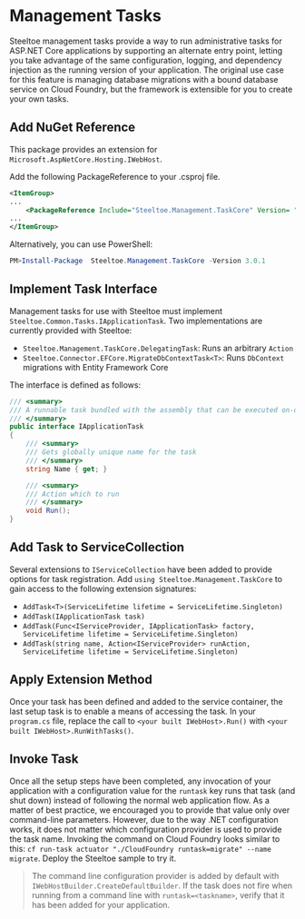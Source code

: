 # Management Tasks

Steeltoe management tasks provide a way to run administrative tasks for ASP.NET Core applications by supporting an alternate entry point, letting you take advantage of the same configuration, logging, and dependency injection as the running version of your application. The original use case for this feature is managing database migrations with a bound database service on Cloud Foundry, but the framework is extensible for you to create your own tasks.

## Add NuGet Reference

This package provides an extension for `Microsoft.AspNetCore.Hosting.IWebHost`.

Add the following PackageReference to your .csproj file.

```xml
<ItemGroup>
...
    <PackageReference Include="Steeltoe.Management.TaskCore" Version= "3.0.1"/>
...
</ItemGroup>
```

Alternatively, you can use PowerShell:

```powershell
PM>Install-Package  Steeltoe.Management.TaskCore -Version 3.0.1
```

## Implement Task Interface

Management tasks for use with Steeltoe must implement `Steeltoe.Common.Tasks.IApplicationTask`. Two implementations are currently provided with Steeltoe:

* `Steeltoe.Management.TaskCore.DelegatingTask`: Runs an arbitrary `Action`
* `Steeltoe.Connector.EFCore.MigrateDbContextTask<T>`: Runs `DbContext` migrations with Entity Framework Core

The interface is defined as follows:

```csharp
/// <summary>
/// A runnable task bundled with the assembly that can be executed on-demand
/// </summary>
public interface IApplicationTask
{
    /// <summary>
    /// Gets globally unique name for the task
    /// </summary>
    string Name { get; }

    /// <summary>
    /// Action which to run
    /// </summary>
    void Run();
}
```

## Add Task to ServiceCollection

Several extensions to `IServiceCollection` have been added to provide options for task registration. Add `using Steeltoe.Management.TaskCore` to gain access to the following extension signatures:

* `AddTask<T>(ServiceLifetime lifetime = ServiceLifetime.Singleton)`
* `AddTask(IApplicationTask task)`
* `AddTask(Func<IServiceProvider, IApplicationTask> factory, ServiceLifetime lifetime = ServiceLifetime.Singleton)`
* `AddTask(string name, Action<IServiceProvider> runAction, ServiceLifetime lifetime = ServiceLifetime.Singleton)`

## Apply Extension Method

Once your task has been defined and added to the service container, the last setup task is to enable a means of accessing the task. In your `program.cs` file, replace the call to `<your built IWebHost>.Run()` with `<your built IWebHost>.RunWithTasks()`.

## Invoke Task

Once all the setup steps have been completed, any invocation of your application with a configuration value for the `runtask` key runs that task (and shut down) instead of following the normal web application flow. As a matter of best practice, we encouraged you to provide that value only over command-line parameters. However, due to the way .NET configuration works, it does not matter which configuration provider is used to provide the task name. Invoking the command on Cloud Foundry looks similar to this: `cf run-task actuator "./CloudFoundry runtask=migrate" --name migrate`. Deploy the Steeltoe sample to try it.

>The command line configuration provider is added by default with `IWebHostBuilder.CreateDefaultBuilder`. If the task does not fire when running from a command line with `runtask=<taskname>`, verify that it has been added for your application.
